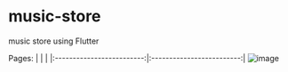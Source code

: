 # music-store
music store using Flutter

Pages:
| | |
|:-------------------------:|:-------------------------:|
![image](https://user-images.githubusercontent.com/86879174/170807461-6e49497f-bc09-4e99-a7cd-79a067923e70.png)
